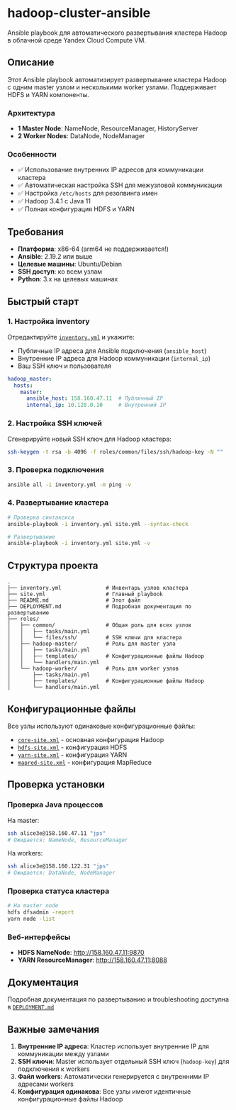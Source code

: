 # hadoop-cluster-ansible

Ansible playbook для автоматического развертывания кластера Hadoop в облачной среде Yandex Cloud Compute VM.

## Описание

Этот Ansible playbook автоматизирует развертывание кластера Hadoop с одним master узлом и несколькими worker узлами. Поддерживает HDFS и YARN компоненты.

### Архитектура
- **1 Master Node**: NameNode, ResourceManager, HistoryServer
- **2 Worker Nodes**: DataNode, NodeManager

### Особенности
- ✅ Использование внутренних IP адресов для коммуникации кластера
- ✅ Автоматическая настройка SSH для межузловой коммуникации
- ✅ Настройка `/etc/hosts` для резолвинга имен
- ✅ Hadoop 3.4.1 с Java 11
- ✅ Полная конфигурация HDFS и YARN

## Требования

- **Платформа**: x86-64 (arm64 не поддерживается!)
- **Ansible**: 2.19.2 или выше
- **Целевые машины**: Ubuntu/Debian
- **SSH доступ**: ко всем узлам
- **Python**: 3.x на целевых машинах

## Быстрый старт

### 1. Настройка inventory

Отредактируйте [`inventory.yml`](inventory.yml:1) и укажите:
- Публичные IP адреса для Ansible подключения (`ansible_host`)
- Внутренние IP адреса для Hadoop коммуникации (`internal_ip`)
- Ваш SSH ключ и пользователя

```yaml
hadoop_master:
  hosts:
    master:
      ansible_host: 158.160.47.11  # Публичный IP
      internal_ip: 10.128.0.10     # Внутренний IP
```

### 2. Настройка SSH ключей

Сгенерируйте новый SSH ключ для Hadoop кластера:
```bash
ssh-keygen -t rsa -b 4096 -f roles/common/files/ssh/hadoop-key -N ""
```

### 3. Проверка подключения

```bash
ansible all -i inventory.yml -m ping -v
```

### 4. Развертывание кластера

```bash
# Проверка синтаксиса
ansible-playbook -i inventory.yml site.yml --syntax-check

# Развертывание
ansible-playbook -i inventory.yml site.yml -v
```

## Структура проекта

```
.
├── inventory.yml              # Инвентарь узлов кластера
├── site.yml                   # Главный playbook
├── README.md                  # Этот файл
├── DEPLOYMENT.md              # Подробная документация по развертыванию
├── roles/
│   ├── common/                # Общая роль для всех узлов
│   │   ├── tasks/main.yml
│   │   └── files/ssh/         # SSH ключи для кластера
│   ├── hadoop-master/         # Роль для master узла
│   │   ├── tasks/main.yml
│   │   ├── templates/         # Конфигурационные файлы Hadoop
│   │   └── handlers/main.yml
│   └── hadoop-worker/         # Роль для worker узлов
│       ├── tasks/main.yml
│       ├── templates/         # Конфигурационные файлы Hadoop
│       └── handlers/main.yml
```

## Конфигурационные файлы

Все узлы используют одинаковые конфигурационные файлы:
- [`core-site.xml`](hadoop-master/templates/core-site.xml.j2:1) - основная конфигурация Hadoop
- [`hdfs-site.xml`](hadoop-master/templates/hdfs-site.xml.j2:1) - конфигурация HDFS
- [`yarn-site.xml`](hadoop-master/templates/yarn-site.xml.j2:1) - конфигурация YARN
- [`mapred-site.xml`](hadoop-master/templates/mapred-site.xml.j2:1) - конфигурация MapReduce

## Проверка установки

### Проверка Java процессов

На master:
```bash
ssh alice3e@158.160.47.11 "jps"
# Ожидается: NameNode, ResourceManager
```

На workers:
```bash
ssh alice3e@158.160.122.31 "jps"
# Ожидается: DataNode, NodeManager
```

### Проверка статуса кластера

```bash
# На master node
hdfs dfsadmin -report
yarn node -list
```

### Веб-интерфейсы

- **HDFS NameNode**: http://158.160.47.11:9870
- **YARN ResourceManager**: http://158.160.47.11:8088

## Документация

Подробная документация по развертыванию и troubleshooting доступна в [`DEPLOYMENT.md`](DEPLOYMENT.md:1)

## Важные замечания

1. **Внутренние IP адреса**: Кластер использует внутренние IP для коммуникации между узлами
2. **SSH ключи**: Master использует отдельный SSH ключ (`hadoop-key`) для подключения к workers
3. **Файл workers**: Автоматически генерируется с внутренними IP адресами workers
4. **Конфигурация одинакова**: Все узлы имеют идентичные конфигурационные файлы Hadoop
